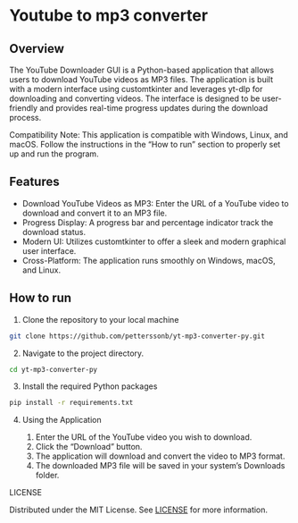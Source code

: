 # Youtube to mp3 converter

## Overview

The YouTube Downloader GUI is a Python-based application that allows users to download YouTube videos as MP3 files. The application is built with a modern interface using customtkinter and leverages yt-dlp for downloading and converting videos. The interface is designed to be user-friendly and provides real-time progress updates during the download process.

Compatibility Note: This application is compatible with Windows, Linux, and macOS. Follow the instructions in the “How to run” section to properly set up and run the program.

## Features

 - Download YouTube Videos as MP3: Enter the URL of a YouTube video to download and convert it to an MP3 file.
 - Progress Display: A progress bar and percentage indicator track the download status.
 - Modern UI: Utilizes customtkinter to offer a sleek and modern graphical user interface.
 - Cross-Platform: The application runs smoothly on Windows, macOS, and Linux.


## How to run

1. Clone the repository to your local machine

```bash
git clone https://github.com/petterssonb/yt-mp3-converter-py.git
```

2. Navigate to the project directory.

```bash
cd yt-mp3-converter-py
```

3. Install the required Python packages
```bash
pip install -r requirements.txt
```

4. 	Using the Application

    1.	Enter the URL of the YouTube video you wish to download.
	2.	Click the “Download” button.
	3.	The application will download and convert the video to MP3 format.
	4.	The downloaded MP3 file will be saved in your system’s Downloads folder.

LICENSE

Distributed under the MIT License. See [LICENSE](LICENSE) for more information.